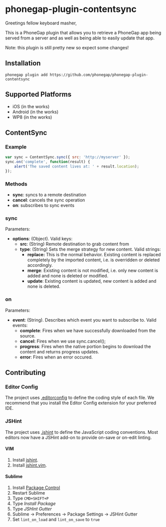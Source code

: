 phonegap-plugin-contentsync
===========================

Greetings fellow keyboard masher,

This is a PhoneGap plugin that allows you to retrieve
a PhoneGap app being served from a server and as well as
being able to easily update that app.

Note: this plugin is still pretty new so expect some changes!

## Installation

`phonegap plugin add https://github.com/phonegap/phonegap-plugin-contentsync`

## Supported Platforms

- iOS (in the works)
- Android (in the works)
- WP8 (in the works)

## ContentSync

### Example

```javascript
var sync = ContentSync.sync({ src: 'http://myserver' });
sync.on('complete', function(result) {
    alert('The saved content lives at: ' + result.location);
});
```

### Methods

- __sync__: syncs to a remote destination
- __cancel__: cancels the sync operation
- __on__: subscribes to sync events

### sync

Parameters:

- __options__: (Object). Valid keys:
    - __src__: (String) Remote destination to grab content from
    - __type__: (String) Sets the merge strategy for new content. Valid strings:
        - __replace:__ This is the normal behavior. Existing content is replaced completely by the imported content, i.e. is overridden or deleted accordingly.
        - __merge__: Existing content is not modified, i.e. only new content is added and none is deleted or modified.
        - __update__: Existing content is updated, new content is added and none is deleted.

### on

Parameters:

- __event__: (String). Describes which event you want to subscribe to. Valid events:
    - __complete__: Fires when we have successfully downloaded from the source.
    - __cancel__: Fires when we use sync.cancel();
    - __progress__: Fires when the native portion begins to download the content and returns progress updates.
    - __error__: Fires when an error occured.

## Contributing

### Editor Config

The project uses [.editorconfig](http://editorconfig.org/) to define the coding
style of each file. We recommend that you install the Editor Config extension
for your preferred IDE.

### JSHint

The project uses [.jshint](http://jshint.com/docs) to define the JavaScript
coding conventions. Most editors now have a JSHint add-on to provide on-save
or on-edit linting.

#### VIM

1. Install [jshint](https://www.npmjs.com/package/jshint).
1. Install [jshint.vim](https://github.com/wookiehangover/jshint.vim).

#### Sublime

1. Install [Package Control](https://packagecontrol.io/installation)
1. Restart Sublime
1. Type `CMD+SHIFT+P`
1. Type _Install Package_
1. Type _JSHint Gutter_
1. Sublime -> Preferences -> Package Settings -> JSHint Gutter
1. Set `lint_on_load` and `lint_on_save` to `true`
